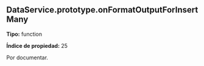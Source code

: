 ## DataService.prototype.onFormatOutputForInsertMany

**Tipo:** function

**Índice de propiedad:** 25

Por documentar.



